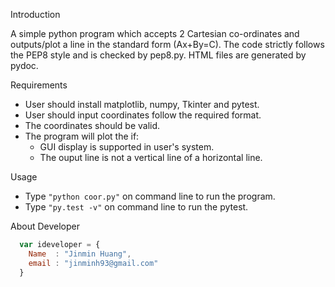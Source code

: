 
Introduction

A simple python program which accepts 2 Cartesian co-ordinates and outputs/plot a line in the standard form (Ax+By=C).
The code strictly follows the PEP8 style and is checked by pep8.py.
HTML files are generated by pydoc. 

Requirements
* User should install matplotlib, numpy, Tkinter and pytest.
* User should input coordinates follow the required format.
* The coordinates should be valid.
* The program will plot the if:
    *  GUI display is supported in user's system.
    *  The ouput line is not a vertical line of a horizontal line.

Usage
* Type 
```"python coor.py"```
on command line to run the program.
* Type 
```"py.test -v"```
on command line to run the pytest.

About Developer
```javascript
  var ideveloper = {
    Name  : "Jinmin Huang",
    email : "jinminh93@gmail.com"
  }
```
